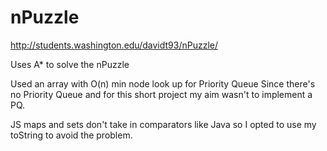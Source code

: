 nPuzzle
=======

http://students.washington.edu/davidt93/nPuzzle/

Uses A* to solve the nPuzzle

Used an array with O(n) min node look up for Priority Queue
Since there's no Priority Queue and for this short project
my aim wasn't to implement a PQ.

JS maps and sets don't take in comparators like Java so
I opted to use my toString to avoid the problem.
